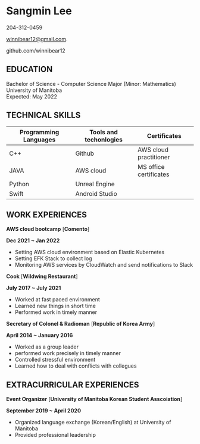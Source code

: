 
# Sangmin Lee 


204-312-0459  

winnibear12@gmail.com. 

github.com/winnibear12 



## EDUCATION


Bachelor of Science - Computer Science Major (Minor: Mathematics) 
University of Manitoba  
Expected: May 2022 


## TECHNICAL SKILLS 



  | Programming Languages     | Tools and techonlogies | Certificates         |
  | -----------               | -----------            |-------------         |
  | C++                       | Github                 |AWS cloud practitioner|
  | JAVA                      | AWS cloud              |MS office certificates|
  | Python                    | Unreal Engine          |                      |
  | Swift                     | Android Studio         |                      |



## WORK EXPERIENCES </div>



**AWS cloud bootcamp**   [**Comento**]

**Dec 2021 ~ Jan 2022**
  - Setting AWS cloud environment based on Elastic Kubernetes
  - Setting EFK Stack to collect log
  - Monitoring AWS services by CloudWatch and send notifications to Slack


**Cook** [**Wildwing Restaurant**]  

**July 2017 ~ July 2021**


  -  Worked at fast paced environment
  -  Learned new things in short time
  -  Performed work in timely manner 

**Secretary of Colonel & Radioman**  [**Republic of Korea Army**]  

**April 2014 ~ January 2016**

  - Worked as a group leader
  - performed work precisely in timely manner
  - Controlled stressful environment
  - Learned how to deal with conflicts with collegues 


## EXTRACURRICULAR EXPERIENCES 

**Event Organizer** [**University of Manitoba Korean Student Asscoiation**] 

**September 2019 ~ April 2020**

  - Organized language exchange (Korean/English) at University of Manitoba 
  - Provided professional leadership

